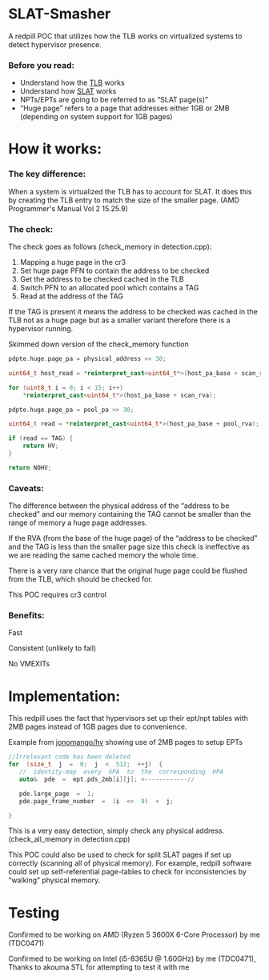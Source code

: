 
# SLAT-Smasher
A redpill POC that utilizes how the TLB works on virtualized systems to detect hypervisor presence.

### Before you read: 
- Understand how the [TLB](https://en.wikipedia.org/wiki/Translation_lookaside_buffer) works
 - Understand how [SLAT](https://en.wikipedia.org/wiki/Second_Level_Address_Translation) works
 - NPTs/EPTs are going to be referred to as “SLAT page(s)”
 - “Huge page” refers to a page that addresses either 1GB or 2MB (depending on system support for 1GB pages)

# How it works:
### The key difference:
When a system is virtualized the TLB has to account for SLAT. It does this by creating the TLB entry to match the size of the smaller page. (AMD Programmer's Manual Vol 2 15.25.9)
### The check:
The check goes as follows (check_memory in detection.cpp):

 1. Mapping a huge page in the cr3
 2. Set huge page PFN to contain the address to be checked
 3. Get the address to be checked cached in the TLB
 4. Switch PFN to an allocated pool which contains a TAG
 5. Read at the address of the TAG
 
If the TAG is present it means the address to be checked was cached in the TLB not as a huge page but as a smaller variant therefore there is a hypervisor running.

Skimmed down version of the check_memory function
```c++
pdpte.huge.page_pa = physical_address >> 30;

uint64_t host_read = *reinterpret_cast<uint64_t*>(host_pa_base + scan_rva);

for (uint8_t i = 0; i < 15; i++)
	*reinterpret_cast<uint64_t*>(host_pa_base + scan_rva);

pdpte.huge.page_pa = pool_pa >> 30;

uint64_t read = *reinterpret_cast<uint64_t*>(host_pa_base + pool_rva);

if (read == TAG) {
	return HV;
}

return NOHV;
```

### Caveats:

The difference between the physical address of the “address to be checked” and our memory containing the TAG cannot be smaller than the range of memory a huge page addresses.

If the RVA (from the base of the huge page) of the “address to be checked” and the TAG is less than the smaller page size this check is ineffective as we are reading the same cached memory the whole time.

There is a very rare chance that the original huge page could be flushed from the TLB, which should be checked for.

This POC requires cr3 control

### Benefits:
Fast

Consistent (unlikely to fail)

No VMEXITs

# Implementation:
This redpill uses the fact that hypervisors set up their ept/npt tables with 2MB pages instead of 1GB pages due to convenience.

Example from [jonomango/hv](https://github.com/jonomango/hv/blob/783ad9d99396546313b809bada530aa91366eb9d/hv/ept.cpp#L58) showing use of 2MB pages to setup EPTs  
 ```c++
 //Irrelevant code has been deleted 
 for  (size_t  j  =  0;  j  <  512;  ++j)  {
	//  identity-map  every  GPA  to  the  corresponding  HPA
	auto&  pde  =  ept.pds_2mb[i][j]; <------------//

	pde.large_page  =  1;
	pde.page_frame_number  =  (i  <<  9)  +  j;

}
 ```
 This is a very easy detection, simply check any physical address. (check_all_memory in detection.cpp)
 
 This POC could also be used to check for split SLAT pages if set up correctly (scanning all of physical memory). For example, redpill software could set up self-referential page-tables to check for inconsistencies by “walking” physical memory.

 # Testing
 Confirmed to be working on AMD (Ryzen 5 3600X 6-Core Processor) by me (TDC0471)
 
 Confirmed to be working on Intel (i5-8365U @ 1.60GHz) by me (TDC0471), Thanks to akouma STL for attempting to test it with me
